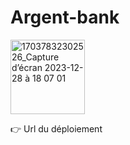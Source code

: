 # Argent-bank


<img width="119" alt="17037832302526_Capture d’écran 2023-12-28 à 18 07 01" src="https://github.com/user-attachments/assets/598bf346-e431-44e2-b266-ebb81653f603">


👉 Url du déploiement
